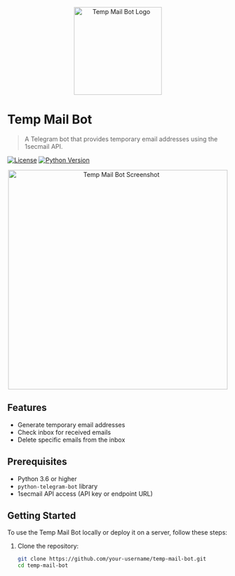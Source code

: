 <p align="center">
  <img src="[path/to/your/logo.png](https://graph.org/file/aeb0ba3ac025d1cb869f3.jpg)" alt="Temp Mail Bot Logo" width="200" height="200">
</p>

# Temp Mail Bot

> A Telegram bot that provides temporary email addresses using the 1secmail API.

[![License](https://img.shields.io/github/license/PyroUserBot/Tempmailbot)](LICENSE)
[![Python Version](https://img.shields.io/badge/python-3.6%2B-blue)](https://www.python.org/downloads/)

<p align="center">
  <img src="path/to/your/screenshot.png" alt="Temp Mail Bot Screenshot" width="500">
</p>

## Features

- Generate temporary email addresses
- Check inbox for received emails
- Delete specific emails from the inbox

## Prerequisites

- Python 3.6 or higher
- `python-telegram-bot` library
- 1secmail API access (API key or endpoint URL)

## Getting Started

To use the Temp Mail Bot locally or deploy it on a server, follow these steps:

1. Clone the repository:

   ```bash
   git clone https://github.com/your-username/temp-mail-bot.git
   cd temp-mail-bot
